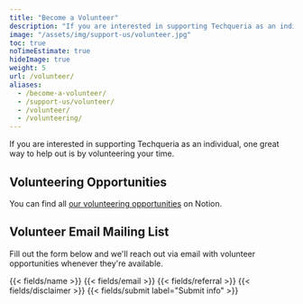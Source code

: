 ```yaml
---
title: "Become a Volunteer"
description: "If you are interested in supporting Techqueria as an individual, one great way to help out is by volunteering your time. 💛"
image: "/assets/img/support-us/volunteer.jpg"
toc: true
noTimeEstimate: true
hideImage: true
weight: 5
url: /volunteer/
aliases:
  - /become-a-volunteer/
  - /support-us/volunteer/
  - /volunteer/
  - /volunteering/
---
```


If you are interested in supporting Techqueria as an individual, one great way to help out is by volunteering your time.

## Volunteering Opportunities

You can find all <a href="https://www.notion.so/techqueria/Volunteer-Opportunities-be0411f7944c43d0b70d81f3e8120789" rel="noopener" target="_blank">our volunteering opportunities</a> on Notion.

## Volunteer Email Mailing List

Fill out the form below and we'll reach out via email with volunteer opportunities whenever they're available.

<form name="Volunteer" method="POST" data-netlify-recaptcha="true" data-netlify="true" action="/success/" class="form--centered no-ids">
  <input type="hidden" aria-label="Subject" name="_subject" value="Techqueria - Become a Volunteer">
  {{< fields/name >}}
  {{< fields/email >}}
  {{< fields/referral >}}
  <!-- Disclaimer -->
  {{< fields/disclaimer >}}
  {{< fields/submit label="Submit info" >}}
</form>
